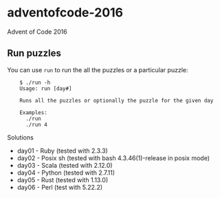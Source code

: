 # adventofcode-2016
Advent of Code 2016

## Run puzzles

You can use `run` to run the all the puzzles or a particular puzzle:

        $ ./run -h
        Usage: run [day#]

        Runs all the puzzles or optionally the puzzle for the given day

        Examples:
          ./run
          ./run 4

Solutions

* day01 - Ruby (tested with 2.3.3)
* day02 - Posix sh (tested with bash 4.3.46(1)-release in posix mode)
* day03 - Scala (tested with 2.12.0)
* day04 - Python (tested with 2.7.11)
* day05 - Rust (tested with 1.13.0)
* day06 - Perl (test with 5.22.2)
